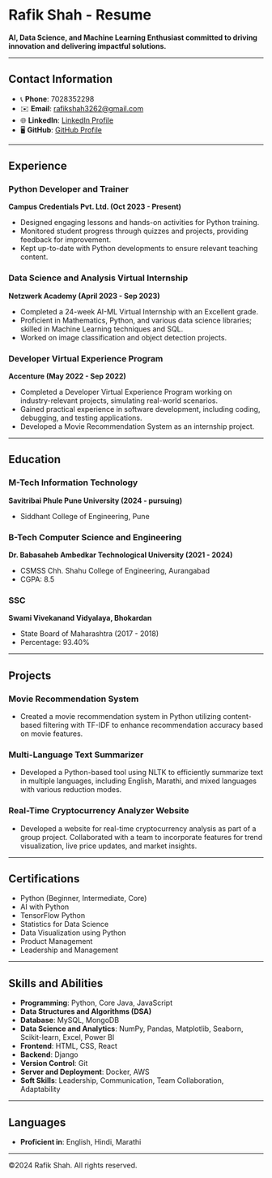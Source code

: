# Rafik Shah - Resume

**AI, Data Science, and Machine Learning Enthusiast committed to driving innovation and delivering impactful solutions.**

---

## Contact Information

- 📞 **Phone**: 7028352298
- ✉️ **Email**: [rafikshah3262@gmail.com](mailto:rafikshah3262@gmail.com)
- 🌐 **LinkedIn**: [LinkedIn Profile](https://www.linkedin.com/in/rafik-shah-179875209/)
- 🖥️ **GitHub**: [GitHub Profile](https://github.com/RAFIKSHA)

---

## Experience

### Python Developer and Trainer  
**Campus Credentials Pvt. Ltd. (Oct 2023 - Present)**  
- Designed engaging lessons and hands-on activities for Python training.
- Monitored student progress through quizzes and projects, providing feedback for improvement.
- Kept up-to-date with Python developments to ensure relevant teaching content.

### Data Science and Analysis Virtual Internship  
**Netzwerk Academy (April 2023 - Sep 2023)**  
- Completed a 24-week AI-ML Virtual Internship with an Excellent grade.
- Proficient in Mathematics, Python, and various data science libraries; skilled in Machine Learning techniques and SQL.
- Worked on image classification and object detection projects.

### Developer Virtual Experience Program  
**Accenture (May 2022 - Sep 2022)**  
- Completed a Developer Virtual Experience Program working on industry-relevant projects, simulating real-world scenarios.
- Gained practical experience in software development, including coding, debugging, and testing applications.
- Developed a Movie Recommendation System as an internship project.

---

## Education

### M-Tech Information Technology  
**Savitribai Phule Pune University (2024 - pursuing)**  
- Siddhant College of Engineering, Pune

### B-Tech Computer Science and Engineering  
**Dr. Babasaheb Ambedkar Technological University (2021 - 2024)**  
- CSMSS Chh. Shahu College of Engineering, Aurangabad  
- CGPA: 8.5

### SSC  
**Swami Vivekanand Vidyalaya, Bhokardan**  
- State Board of Maharashtra (2017 - 2018)  
- Percentage: 93.40%

---

## Projects

### Movie Recommendation System  
- Created a movie recommendation system in Python utilizing content-based filtering with TF-IDF to enhance recommendation accuracy based on movie features.

### Multi-Language Text Summarizer  
- Developed a Python-based tool using NLTK to efficiently summarize text in multiple languages, including English, Marathi, and mixed languages with various reduction modes.

### Real-Time Cryptocurrency Analyzer Website  
- Developed a website for real-time cryptocurrency analysis as part of a group project. Collaborated with a team to incorporate features for trend visualization, live price updates, and market insights.

---

## Certifications

- Python (Beginner, Intermediate, Core)
- AI with Python
- TensorFlow Python
- Statistics for Data Science
- Data Visualization using Python
- Product Management
- Leadership and Management

---

## Skills and Abilities

- **Programming**: Python, Core Java, JavaScript
- **Data Structures and Algorithms (DSA)**
- **Database**: MySQL, MongoDB
- **Data Science and Analytics**: NumPy, Pandas, Matplotlib, Seaborn, Scikit-learn, Excel, Power BI
- **Frontend**: HTML, CSS, React
- **Backend**: Django
- **Version Control**: Git
- **Server and Deployment**: Docker, AWS
- **Soft Skills**: Leadership, Communication, Team Collaboration, Adaptability

---

## Languages

- **Proficient in**: English, Hindi, Marathi

---

©2024 Rafik Shah. All rights reserved.
